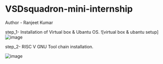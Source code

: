 # VSDsquadron-mini-internship
Author - Ranjeet Kumar 

step_1- Installation of Virtual box & Ubantu OS.
![virtual box & ubantu setup]![image](https://github.com/ranjeet8989/VSDsquadron-mini-internship/assets/84927691/edd8eb74-4106-434f-ba3f-50b55e316f85)

step_2- RISC V GNU Tool chain installation.

![image](https://github.com/ranjeet8989/VSDsquadron-mini-internship/assets/84927691/6090e56a-352e-4876-87fa-1ac1ea0f46bd)

